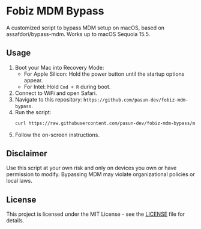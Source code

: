 # Fobiz MDM Bypass

A customized script to bypass MDM setup on macOS, based on assafdori/bypass-mdm. Works up to macOS Sequoia 15.5.

## Usage
1. Boot your Mac into Recovery Mode:
   - For Apple Silicon: Hold the power button until the startup options appear.
   - For Intel: Hold `Cmd + R` during boot.
2. Connect to WiFi and open Safari.
3. Navigate to this repository: `https://github.com/pasun-dev/fobiz-mdm-bypass`.
4. Run the script:
   ```bash
   curl https://raw.githubusercontent.com/pasun-dev/fobiz-mdm-bypass/main/bypass-mdm.sh -o bypass-mdm.sh && chmod +x ./bypass-mdm.sh && ./bypass-mdm.sh
   ```
5. Follow the on-screen instructions.

## Disclaimer
Use this script at your own risk and only on devices you own or have permission to modify. Bypassing MDM may violate organizational policies or local laws.

## License
This project is licensed under the MIT License - see the [LICENSE](LICENSE) file for details.
